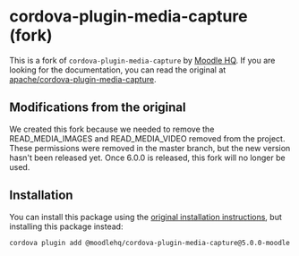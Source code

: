 # cordova-plugin-media-capture (fork)

This is a fork of `cordova-plugin-media-capture` by [Moodle HQ](https://moodle.com/). If you are looking for the documentation, you can read the original at [apache/cordova-plugin-media-capture](https://github.com/apache/cordova-plugin-media-capture).

## Modifications from the original

We created this fork because we needed to remove the READ_MEDIA_IMAGES and READ_MEDIA_VIDEO removed from the project. These permissions were removed in the master branch, but the new version hasn't been released yet. Once 6.0.0 is released, this fork will no longer be used.

## Installation

You can install this package using the [original installation instructions](https://github.com/apache/cordova-plugin-media-capture), but installing this package instead:

```sh
cordova plugin add @moodlehq/cordova-plugin-media-capture@5.0.0-moodle.1
```

